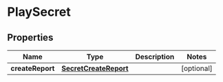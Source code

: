 

# PlaySecret


## Properties

| Name | Type | Description | Notes |
|------------ | ------------- | ------------- | -------------|
|**createReport** | [**SecretCreateReport**](SecretCreateReport.md) |  |  [optional] |




